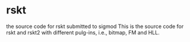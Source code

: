 # rskt
the source code for rskt submitted to sigmod
This is the source code for rskt and rskt2 with different pulg-ins, i.e., bitmap, FM and HLL.



